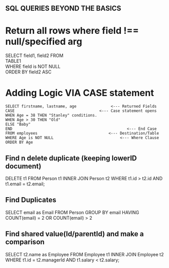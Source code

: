 ## SQL QUERIES BEYOND THE BASICS

# Return all rows where field !== null/specified arg

SELECT field1, field2 FROM  
TABLE1  
WHERE field is NOT NULL  
ORDER BY field2 ASC

# Adding Logic VIA CASE statement

    SELECT firstname, lastname, age               <--- Returned Fields
    CASE                                     <--- Case statement opens
    WHEN Age = 38 THEN "Stanley" conditions.
    WHEN Age > 30 THEN "Old"
    ELSE "Baby"
    END                                                  <--- End Case
    FROM employees                               <--- Destination/Table
    WHERE Age is NOT NULL                             <--- Where Clause
    ORDER BY Age

## Find n delete duplicate (keeping lowerID document)

DELETE t1 FROM Person t1
INNER JOIN Person t2
WHERE
t1.id > t2.id AND
t1.email = t2.email;

## Find Duplicates

SELECT email as Email
FROM Person
GROUP BY email
HAVING COUNT(email) = 2 OR COUNT(email) > 2

## Find shared value(Id/parentId) and make a comparison

SELECT t2.name as Employee FROM Employee t1
INNER JOIN Employee t2
WHERE
t1.id = t2.managerId
AND
t1.salary < t2.salary;
